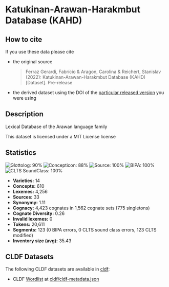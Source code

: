 # Katukinan-Arawan-Harakmbut Database (KAHD)

## How to cite

If you use these data please cite
- the original source
  > Ferraz Gerardi, Fabrício & Aragon, Carolina & Reichert, Stanislav (2022): Katukinan-Arawan-Harakmbut Database (KAHD) [Dataset]. Pre-release
- the derived dataset using the DOI of the [particular released version](../../releases/) you were using

## Description


Lexical Database of the Arawan language family

This dataset is licensed under a MIT License license

## Statistics


![Glottolog: 90%](https://img.shields.io/badge/Glottolog-90%25-green.svg "Glottolog: 90%")
![Concepticon: 88%](https://img.shields.io/badge/Concepticon-88%25-yellowgreen.svg "Concepticon: 88%")
![Source: 100%](https://img.shields.io/badge/Source-100%25-brightgreen.svg "Source: 100%")
![BIPA: 100%](https://img.shields.io/badge/BIPA-100%25-brightgreen.svg "BIPA: 100%")
![CLTS SoundClass: 100%](https://img.shields.io/badge/CLTS%20SoundClass-100%25-brightgreen.svg "CLTS SoundClass: 100%")

- **Varieties:** 14
- **Concepts:** 610
- **Lexemes:** 4,256
- **Sources:** 33
- **Synonymy:** 1.11
- **Cognacy:** 4,423 cognates in 1,562 cognate sets (775 singletons)
- **Cognate Diversity:** 0.26
- **Invalid lexemes:** 0
- **Tokens:** 20,611
- **Segments:** 123 (0 BIPA errors, 0 CLTS sound class errors, 123 CLTS modified)
- **Inventory size (avg):** 35.43

## CLDF Datasets

The following CLDF datasets are available in [cldf](cldf):

- CLDF [Wordlist](https://github.com/cldf/cldf/tree/master/modules/Wordlist) at [cldf/cldf-metadata.json](cldf/cldf-metadata.json)